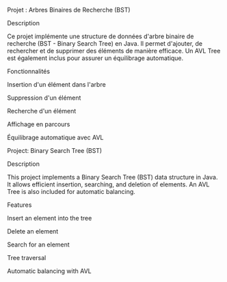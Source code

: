 Projet : Arbres Binaires de Recherche (BST)

Description

Ce projet implémente une structure de données d'arbre binaire de recherche (BST - Binary Search Tree) en Java. Il permet d'ajouter, de rechercher et de supprimer des éléments de manière efficace. Un AVL Tree est également inclus pour assurer un équilibrage automatique.

Fonctionnalités

Insertion d'un élément dans l'arbre

Suppression d'un élément

Recherche d'un élément

Affichage en parcours 

Équilibrage automatique avec AVL 

Project: Binary Search Tree (BST)

Description

This project implements a Binary Search Tree (BST) data structure in Java. It allows efficient insertion, searching, and deletion of elements. An AVL Tree is also included for automatic balancing.

Features

Insert an element into the tree

Delete an element

Search for an element

Tree traversal 

Automatic balancing with AVL 
